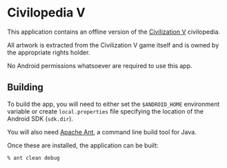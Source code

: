 Civilopedia V
=============

This application contains an offline version of the
[Civilization V](http://www.civilization5.com/) civilopedia.

All artwork is extracted from the Civilization V game itself and is
owned by the appropriate rights holder.

No Android permissions whatsoever are required to use this app.


Building
--------

To build the app, you will need to either set the `$ANDROID_HOME` environment
variable or create `local.properties` file specifying the location of the
Android SDK (`sdk.dir`).

You will also need [Apache Ant](http://ant.apache.org/), a command line build
tool for Java.

Once these are installed, the application can be built:

    % ant clean debug
